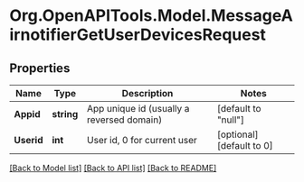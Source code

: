 # Org.OpenAPITools.Model.MessageAirnotifierGetUserDevicesRequest

## Properties

Name | Type | Description | Notes
------------ | ------------- | ------------- | -------------
**Appid** | **string** | App unique id (usually a reversed domain) | [default to "null"]
**Userid** | **int** | User id, 0 for current user | [optional] [default to 0]

[[Back to Model list]](../README.md#documentation-for-models) [[Back to API list]](../README.md#documentation-for-api-endpoints) [[Back to README]](../README.md)

